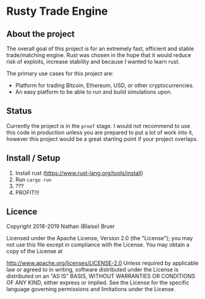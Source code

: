 # Rusty Trade Engine

## About the project
The overall goal of this project is for an extremely fast, efficient and
stable trade/matching engine.  Rust was chosen in the hope that it would
reduce risk of exploits, increase stability and because I wanted to learn
rust.

The primary use cases for this project are:
* Platform for trading Bitcoin, Ethereum, USD, or other cryptocurrencies.
* An easy platform to be able to run and build simulations upon.

## Status
Currently the project is in the `proof` stage.  I would not recommend
to use this code in production unless you are prepared to put a lot
of work into it, however this project would be a great starting point
if your project overlaps.

## Install / Setup
1) Install rust (https://www.rust-lang.org/tools/install)
2) Run `cargo run`
3) ???
4) PROFIT!!!

## Licence
Copyright 2018-2019 Nathan (Blaise) Bruer

Licensed under the Apache License, Version 2.0 (the "License"); you may not use this file except in compliance with the License. You may obtain a copy of the License at

http://www.apache.org/licenses/LICENSE-2.0
Unless required by applicable law or agreed to in writing, software distributed under the License is distributed on an "AS IS" BASIS, WITHOUT WARRANTIES OR CONDITIONS OF ANY KIND, either express or implied. See the License for the specific language governing permissions and limitations under the License.


